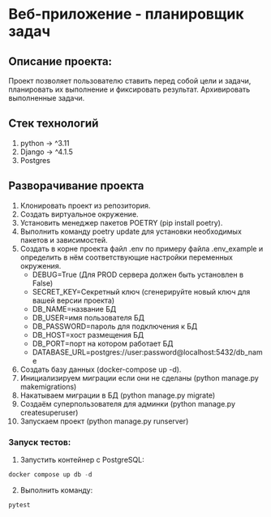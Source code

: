 # Веб-приложение - планировщик задач
## Описание проекта:
Проект позволяет пользователю ставить перед собой цели и задачи, планировать их выполнение и фиксировать результат. Архивировать выполненные задачи.

## Стек технологий
1. python -> ^3.11
2. Django -> ^4.1.5
3. Postgres

## Разворачивание проекта
1. Клонировать проект из репозитория.
2. Создать виртуальное окружение.
3. Установить менеджер пакетов POETRY (pip install poetry).
4. Выполнить команду poetry update для установки необходимых пакетов и зависимостей.
5. Создать в корне проекта файл .env по примеру файла .env_example и определить в нём соответствующие настройки переменных окружения.
   - DEBUG=True (Для PROD сервера должен быть установлен в False)
   - SECRET_KEY=Секретный ключ (сгенерируйте новый ключ для вашей версии проекта)
   - DB_NAME=название БД
   - DB_USER=имя пользователя БД
   - DB_PASSWORD=пароль для подключения к БД
   - DB_HOST=хост размещения БД
   - DB_PORT=порт на котором работает БД
   - DATABASE_URL=postgres://user:password@localhost:5432/db_name
6. Создать базу данных (docker-compose up -d).
7. Инициализируем миграции если они не сделаны (python manage.py makemigrations)
8. Накатываем миграции в БД (python manage.py migrate)
9. Создаём суперпользователя для админки (python manage.py createsuperuser)
10. Запускаем проект (python manage.py runserver)

### Запуск тестов:

1. Запустить контейнер с PostgreSQL:
```python
docker compose up db -d
```
2. Выполнить команду:
```python
pytest
```

